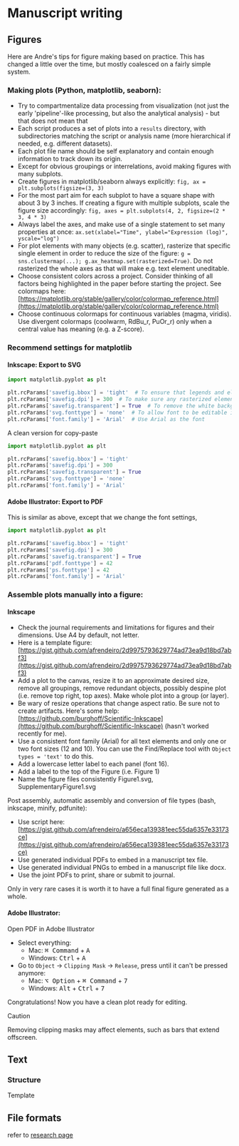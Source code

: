# Manuscript writing

## Figures

Here are Andre's tips for figure making based on practice.
This has changed a little over the time, but mostly coalesced on a fairly simple system.

### Making plots (Python, matplotlib, seaborn):

- Try to compartmentalize data processing from visualization (not just the early 'pipeline'-like processing, but also the analytical analysis) - but that does not mean that 
- Each script produces a set of plots into a `results` directory, with subdirectories matching the script or analysis name (more hierarchical if needed, e.g. different datasets).
- Each plot file name should be self explanatory and contain enough information to track down its origin.
- Except for obvious groupings or interrelations, avoid making figures with many subplots.
- Create figures in matplotlib/seaborn always explicitly: `fig, ax = plt.subplots(figsize=(3, 3)`
- For the most part aim for each subplot to have a square shape with about 3 by 3 inches. If creating a figure with multiple subplots, scale the figure size accordingly: `fig, axes = plt.subplots(4, 2, figsize=(2 * 3, 4 * 3)`
- Always label the axes, and make use of a single statement to set many properties at once: `ax.set(xlabel="Time", ylabel="Expression (log)", yscale="log")`
- For plot elements with many objects (e.g. scatter), rasterize that specific single element in order to reduce the size of the figure: `g = sns.clustermap(...); g.ax_heatmap.set(rasterized=True)`. Do not rasterized the whole axes as that will make e.g. text element uneditable.
- Choose consistent colors across a project. Consider thinking of all factors being highlighted in the paper before starting the project. See colormaps here: [https://matplotlib.org/stable/gallery/color/colormap_reference.html](https://matplotlib.org/stable/gallery/color/colormap_reference.html)
- Choose continuous colormaps for continuous variables (magma, viridis). Use divergent colormaps (coolwarm, RdBu_r, PuOr_r) only when a central value has meaning (e.g. a Z-score).

### Recommend settings for matplotlib

#### Inkscape: Export to SVG

```python
import matplotlib.pyplot as plt

plt.rcParams['savefig.bbox'] = 'tight'  # To ensure that legends and elements outside the axes are included
plt.rcParams['savefig.dpi'] = 300  # To make sure any rasterized elements have good quality
plt.rcParams['savefig.transparent'] = True  # To remove the white background
plt.rcParams['svg.fonttype'] = 'none'  # To allow font to be editable in Inkscape
plt.rcParams['font.family'] = 'Arial'  # Use Arial as the font
```

A clean version for copy-paste

```python
import matplotlib.pyplot as plt

plt.rcParams['savefig.bbox'] = 'tight'
plt.rcParams['savefig.dpi'] = 300
plt.rcParams['savefig.transparent'] = True
plt.rcParams['svg.fonttype'] = 'none'
plt.rcParams['font.family'] = 'Arial'
```

#### Adobe Illustrator: Export to PDF

This is similar as above, except that we change the font settings,

```python
import matplotlib.pyplot as plt

plt.rcParams['savefig.bbox'] = 'tight'
plt.rcParams['savefig.dpi'] = 300
plt.rcParams['savefig.transparent'] = True
plt.rcParams['pdf.fonttype'] = 42
plt.rcParams['ps.fonttype'] = 42
plt.rcParams['font.family'] = 'Arial'
```

### Assemble plots manually into a figure:

#### Inkscape

- Check the journal requirements and limitations for figures and their dimensions. Use A4 by default, not letter.
- Here is a template figure: [https://gist.github.com/afrendeiro/2d9975793629774ad73ea9d18bd7abf3](https://gist.github.com/afrendeiro/2d9975793629774ad73ea9d18bd7abf3)
- Add a plot to the canvas, resize it to an approximate desired size, remove all groupings, remove redundant objects, possibly despine plot (i.e. remove top right, top axes). Make whole plot into a group (or layer).
- Be wary of resize operations that change aspect ratio. Be sure not to create artifacts. Here's some help: [https://github.com/burghoff/Scientific-Inkscape](https://github.com/burghoff/Scientific-Inkscape) (hasn't worked recently for me).
- Use a consistent font family (Arial) for all text elements and only one or two font sizes (12 and 10). You can use the Find/Replace tool with `Object types = 'text'` to do this.
- Add a lowercase letter label to each panel (font 16).
- Add a label to the top of the Figure (i.e. Figure 1)
- Name the figure files consistently Figure1.svg, SupplementaryFigure1.svg

Post assembly, automatic assembly and conversion of file types (bash, inkscape, minify, pdfunite):

- Use script here: [https://gist.github.com/afrendeiro/a656eca139381eec55da6357e33173ce](https://gist.github.com/afrendeiro/a656eca139381eec55da6357e33173ce)
- Use generated individual PDFs to embed in a manuscript tex file.
- Use generated individual PNGs to embed in a manuscript file like docx.
- Use the joint PDFs to print, share or submit to journal.

Only in very rare cases it is worth it to have a full final figure generated as a whole.

#### Adobe Illustrator:

Open PDF in Adobe Illustrator

- Select everything:
    - Mac: <kbd>&#8984; Command</kbd> + <kbd>A</kbd>
    - Windows: <kbd>Ctrl</kbd> + <kbd>A</kbd>
- Go to `Object` -> `Clipping Mask` -> `Release`, press until it can't be pressed anymore:
    - Mac: <kbd>⌥ Option</kbd> + <kbd>&#8984; Command</kbd> + <kbd>7</kbd>
    - Windows: <kbd>Alt</kbd> + <kbd>Ctrl</kbd> + <kbd>7</kbd>

Congratulations! Now you have a clean plot ready for editing.

> [!CAUTION]
> Removing clipping masks may affect elements, such as bars that extend offscreen.


## Text

### Structure

Template

## File formats

refer to [research page](research.md#asdasd)
